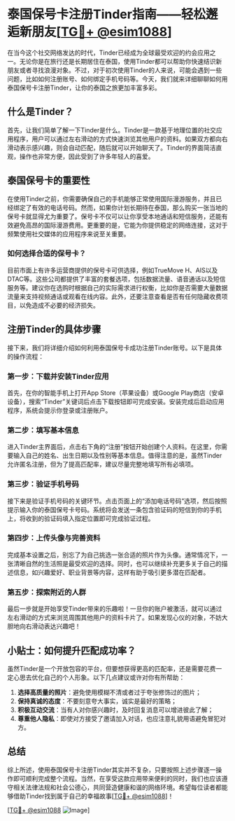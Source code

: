 # 泰国保号卡注册Tinder指南——轻松邂逅新朋友[[TG💪+ @esim1088](https://t.me/s/esim1088)]

在当今这个社交网络发达的时代，Tinder已经成为全球最受欢迎的约会应用之一。无论你是在旅行还是长期居住在泰国，使用Tinder都可以帮助你快速结识新朋友或者寻找浪漫对象。不过，对于初次使用Tinder的人来说，可能会遇到一些问题，比如如何注册账号、如何绑定手机号码等。今天，我们就来详细聊聊如何用泰国保号卡注册Tinder，让你的泰国之旅更加丰富多彩。

## 什么是Tinder？

首先，让我们简单了解一下Tinder是什么。Tinder是一款基于地理位置的社交应用程序，用户可以通过左右滑动的方式快速浏览其他用户的资料。如果双方都向右滑动表示感兴趣，则会自动匹配，随后就可以开始聊天了。Tinder的界面简洁直观，操作也非常方便，因此受到了许多年轻人的喜爱。

## 泰国保号卡的重要性

在使用Tinder之前，你需要确保自己的手机能够正常使用国际漫游服务，并且已经绑定了有效的电话号码。然而，如果你计划长期待在泰国，那么购买一张当地的保号卡就显得尤为重要了。保号卡不仅可以让你享受本地通话和短信服务，还能有效避免高昂的国际漫游费用。更重要的是，它能为你提供稳定的网络连接，这对于频繁使用社交媒体的应用程序来说至关重要。

### 如何选择合适的保号卡？

目前市面上有许多运营商提供的保号卡可供选择，例如TrueMove H、AIS以及DTAC等。这些公司都提供了丰富的套餐选项，包括数据流量、语音通话以及短信服务等。建议你在选购时根据自己的实际需求进行权衡，比如你是否需要大量数据流量来支持视频通话或观看在线内容。此外，还要注意查看是否有任何隐藏收费项目，以免造成不必要的经济损失。

## 注册Tinder的具体步骤

接下来，我们将详细介绍如何利用泰国保号卡成功注册Tinder账号。以下是具体的操作流程：

### 第一步：下载并安装Tinder应用

首先，在你的智能手机上打开App Store（苹果设备）或Google Play商店（安卓设备），搜索“Tinder”关键词后点击下载按钮即可完成安装。安装完成后启动应用程序，系统会提示你登录或注册账户。

### 第二步：填写基本信息

进入Tinder主界面后，点击右下角的“注册”按钮开始创建个人资料。在这里，你需要输入自己的姓名、出生日期以及性别等基本信息。值得注意的是，虽然Tinder允许匿名注册，但为了提高匹配率，建议尽量完整地填写所有必填项。

### 第三步：验证手机号码

接下来是验证手机号码的关键环节。点击页面上的“添加电话号码”选项，然后按照提示输入你的泰国保号卡号码。系统将会发送一条包含验证码的短信到你的手机上，将收到的验证码填入指定位置即可完成验证过程。

### 第四步：上传头像与完善资料

完成基本设置之后，别忘了为自己挑选一张合适的照片作为头像。通常情况下，一张清晰自然的生活照是最受欢迎的选择。同时，也可以继续补充更多关于自己的描述信息，如兴趣爱好、职业背景等内容，这样有助于吸引更多潜在匹配者。

### 第五步：探索附近的人群

最后一步就是开始享受Tinder带来的乐趣啦！一旦你的账户被激活，就可以通过左右滑动的方式来浏览周围其他用户的资料卡片了。如果发现心仪的对象，不妨大胆地向右滑动表达兴趣吧！

## 小贴士：如何提升匹配成功率？

虽然Tinder是一个开放包容的平台，但要想获得更高的匹配率，还是需要花费一定心思去优化自己的个人形象。以下几点建议或许对你有所帮助：

1. **选择高质量的照片**：避免使用模糊不清或者过于夸张修饰过的图片；
2. **保持真诚的态度**：不要刻意夸大事实，诚实是最好的策略；
3. **积极互动交流**：当有人对你感兴趣时，及时回复消息可以增进彼此了解；
4. **尊重他人隐私**：即使对方接受了邀请加入对话，也应注意礼貌用语避免冒犯对方。

## 总结

综上所述，使用泰国保号卡注册Tinder其实并不复杂，只要按照上述步骤逐一操作即可顺利完成整个流程。当然，在享受这款应用带来便利的同时，我们也应该遵守相关法律法规和社会公德心，共同营造健康和谐的网络环境。希望每位读者都能够借助Tinder找到属于自己的幸福故事[[TG💪+ @esim1088](https://t.me/s/esim1088)]！

[[TG💪+ @esim1088](https://t.me/s/esim1088) ![Image](https://i.postimg.cc/4NQfJmqS/Snipaste-2025-05-13-00-14-12.png)]